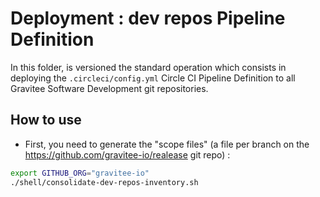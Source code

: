 # Deployment : dev repos Pipeline Definition

In this folder, is versioned the standard operation which consists in
deploying the `.circleci/config.yml` Circle CI Pipeline Definition to all
Gravitee Software Development git repositories.


## How to use

* First, you need to generate the "scope files" (a file per branch on the https://github.com/gravitee-io/realease git repo) :

```bash
export GITHUB_ORG="gravitee-io"
./shell/consolidate-dev-repos-inventory.sh

```
